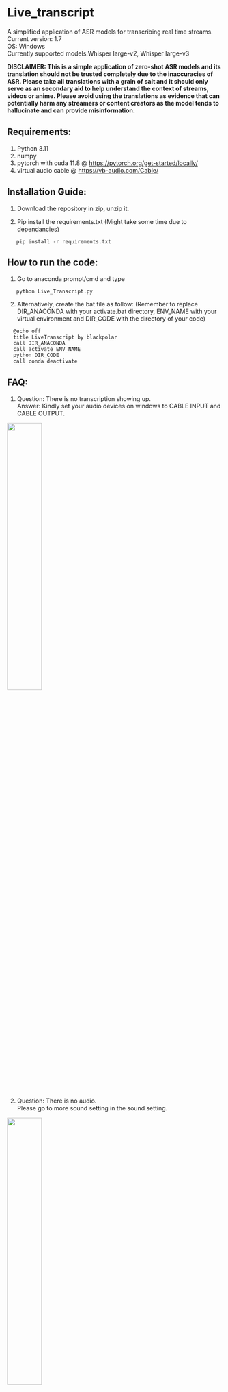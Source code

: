 # Live_transcript
A simplified application of ASR models for transcribing real time streams.\
Current version: 1.7 \
OS: Windows \
Currently supported models:Whisper large-v2, Whisper large-v3

**DISCLAIMER: This is a simple application of zero-shot ASR models and its translation should not be trusted completely due to the inaccuracies of ASR.
Please take all translations with a grain of salt and it should only serve as an secondary aid to help understand the context of streams, videos or anime.
Please avoid using the translations as evidence that can potentially harm any streamers or content creators as the model tends to hallucinate and can provide
misinformation.**


## Requirements: 
1) Python 3.11
2) numpy
3) pytorch with cuda 11.8 @ https://pytorch.org/get-started/locally/
4) virtual audio cable @ https://vb-audio.com/Cable/

## Installation Guide:
1) Download the repository in zip, unzip it.

2) Pip install the requirements.txt (Might take some time due to dependancies)
```
   pip install -r requirements.txt
```
## How to run the code:
1) Go to anaconda prompt/cmd and type
```
   python Live_Transcript.py
```
2) Alternatively, create the bat file as follow: (Remember to replace DIR_ANACONDA with your activate.bat directory,
   ENV_NAME with your virtual environment and DIR_CODE with the directory of your code)
```   
  @echo off
  title LiveTranscript by blackpolar
  call DIR_ANACONDA 
  call activate ENV_NAME
  python DIR_CODE
  call conda deactivate
```
## FAQ:
1) Question: There is no transcription showing up.\
Answer: Kindly set your audio devices on windows to CABLE INPUT and CABLE OUTPUT. 
<img src="https://github.com/blackpolarz/Live_transcript/assets/126226575/9d5ffcb7-32f1-48c3-82da-14ba0dc7bdec" width=40% height=40%>

2) Question: There is no audio.\
Please go to more sound setting in the sound setting.
<img src="https://github.com/blackpolarz/Live_transcript/assets/126226575/bf7809f1-de6d-4ace-9c8a-d203d3a43386" width=40% height=40%>

Select the Recording tab,CABLE OUTPUT properties.Select the Listen tab and check the Listen to this device. \
Please change the playback through this device to your headphone or speaker. \
<img src="https://github.com/blackpolarz/Live_transcript/assets/126226575/e7f438da-23d6-4e4b-94c0-8db8d5e1491c" width=30% height=30%>  <img src="https://github.com/blackpolarz/Live_transcript/assets/126226575/972bee94-41ce-4389-b181-dfce9121427f" width=30% height=30%>

## Acknowledgement:
All copyrights belong to original authors of faster-whisper, whisper, sound-device and pytorch.







